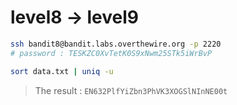 # level8 -> level9

```sh
ssh bandit8@bandit.labs.overthewire.org -p 2220
# password : TESKZC0XvTetK0S9xNwm25STk5iWrBvP

sort data.txt | uniq -u
```

> The result : `EN632PlfYiZbn3PhVK3XOGSlNInNE00t`
